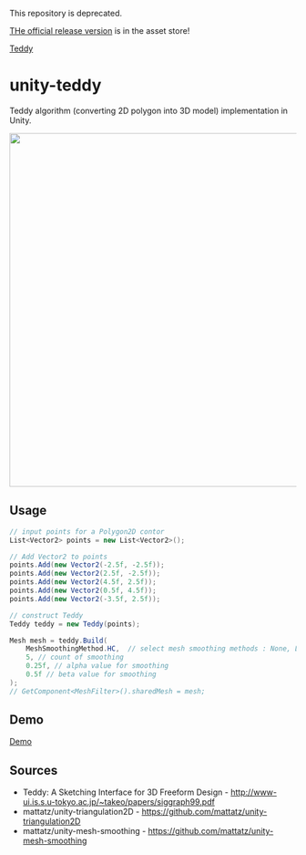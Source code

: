This repository is deprecated.

[THe official release version](https://www.assetstore.unity3d.com/#!/content/99075) is in the asset store!

[Teddy](https://www.assetstore.unity3d.com/#!/content/99075)

unity-teddy
=====================

Teddy algorithm (converting 2D polygon into 3D model) implementation in Unity.

<img src="https://raw.githubusercontent.com/mattatz/unity-teddy/master/Captures/Demo.gif" width="620px">

## Usage

```cs
// input points for a Polygon2D contor
List<Vector2> points = new List<Vector2>();

// Add Vector2 to points
points.Add(new Vector2(-2.5f, -2.5f));
points.Add(new Vector2(2.5f, -2.5f));
points.Add(new Vector2(4.5f, 2.5f));
points.Add(new Vector2(0.5f, 4.5f));
points.Add(new Vector2(-3.5f, 2.5f));

// construct Teddy 
Teddy teddy = new Teddy(points);

Mesh mesh = teddy.Build(
    MeshSmoothingMethod.HC,  // select mesh smoothing methods : None, Laplacian, HC
    5, // count of smoothing
    0.25f, // alpha value for smoothing 
    0.5f // beta value for smoothing
);
// GetComponent<MeshFilter>().sharedMesh = mesh;
```

## Demo

[Demo](https://mattatz.github.io/unity/teddy)

## Sources

- Teddy: A Sketching Interface for 3D Freeform Design - http://www-ui.is.s.u-tokyo.ac.jp/~takeo/papers/siggraph99.pdf
- mattatz/unity-triangulation2D - https://github.com/mattatz/unity-triangulation2D
- mattatz/unity-mesh-smoothing - https://github.com/mattatz/unity-mesh-smoothing

